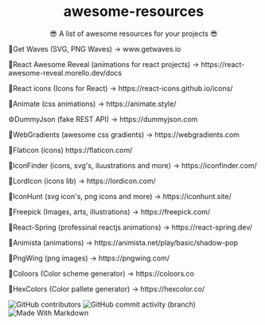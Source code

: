<div align="center"><h1>awesome-resources</h1></div>
<div align="center"><p>😎 A list of awesome resources for your projects 😎<p></div>
<div>
<p>🌊Get Waves (SVG, PNG Waves) -> www.getwaves.io</p>
<p>🎉React Awesome Reveal (animations for react projects) -> https://react-awesome-reveal.morello.dev/docs</p>
<p>🎨React icons (Icons for React) -> https://react-icons.github.io/icons/</p>
<p>🌌Animate (css animations) -> https://animate.style/</p>
<p>⚙DummyJson (fake REST API) -> https://dummyjson.com</p>
<p>🎨WebGradients (awesome css gradients) -> https://webgradients.com</p>
<p>🎨Flaticon (icons) https://flaticon.com/</p>
<p>🎨IconFinder (icons, svg's, iluustrations and more) -> https://iconfinder.com/</p>
<p>🎨LordIcon (icons lib) -> https://lordicon.com/</p>
<p>🎨IconHunt (svg icon's, png icons and more) -> https://iconhunt.site/</p>
<p>📸Freepick (Images, arts, illustrations) -> https://freepick.com/</p>
<p>🌌React-Spring (professinal reactjs animations) -> https://react-spring.dev/</p>
<p>🌌Animista (animations) -> https://animista.net/play/basic/shadow-pop</p>
<p>📸PngWing (png images) -> https://pngwing.com/</p>
<p>🎨Coloors (Color scheme generator) -> https://coloors.co</p>
<p>🎨HexColors (Color pallete generator) -> https://hexcolor.co/</p>
</div>

![GitHub contributors](https://img.shields.io/github/contributors/DevDario/awesome-resources)
![GitHub commit activity (branch)](https://img.shields.io/github/commit-activity/t/DevDario/awesome-resources)
![Made With Markdown](https://img.shields.io/badge/Made%20with-Markdown-1f425f.svg)
